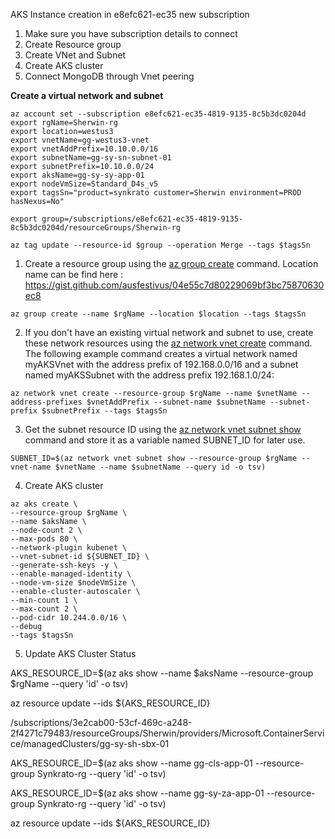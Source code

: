 AKS Instance creation in e8efc621-ec35 new subscription

1. Make sure you have subscription details to connect
2. Create Resource group
3. Create VNet and Subnet
4. Create AKS cluster
5. Connect MongoDB through Vnet peering

   
**Create a virtual network and subnet**
```
az account set --subscription e8efc621-ec35-4819-9135-8c5b3dc0204d
export rgName=Sherwin-rg 
export location=westus3
export vnetName=gg-westus3-vnet
export vnetAddPrefix=10.10.0.0/16
export subnetName=gg-sy-sn-subnet-01
export subnetPrefix=10.10.0.0/24
export aksName=gg-sy-sy-app-01
export nodeVmSize=Standard_D4s_v5
export tagsSn="product=synkrato customer=Sherwin environment=PROD hasNexus=No"
```
```
export group=/subscriptions/e8efc621-ec35-4819-9135-8c5b3dc0204d/resourceGroups/Sherwin-rg

az tag update --resource-id $group --operation Merge --tags $tagsSn

```

1. Create a resource group using the [az group create](https://learn.microsoft.com/en-us/cli/azure/group#az_group_create) command. Location name can be find here :  https://gist.github.com/ausfestivus/04e55c7d80229069bf3bc75870630ec8
```
az group create --name $rgName --location $location --tags $tagsSn
```
2. If you don't have an existing virtual network and subnet to use, create these network resources using the [az network vnet create](https://learn.microsoft.com/en-us/cli/azure/network/vnet#az_network_vnet_create) command. The following example command creates a virtual network named myAKSVnet with the address prefix of 192.168.0.0/16 and a subnet named myAKSSubnet with the address prefix 192.168.1.0/24:

```
az network vnet create --resource-group $rgName --name $vnetName --address-prefixes $vnetAddPrefix --subnet-name $subnetName --subnet-prefix $subnetPrefix --tags $tagsSn

```

3. Get the subnet resource ID using the [az network vnet subnet show](https://learn.microsoft.com/en-us/cli/azure/network/vnet/subnet#az_network_vnet_subnet_show) command and store it as a variable named SUBNET_ID for later use.

```
SUBNET_ID=$(az network vnet subnet show --resource-group $rgName --vnet-name $vnetName --name $subnetName --query id -o tsv)
```
4. Create AKS cluster
```
az aks create \
--resource-group $rgName \
--name $aksName \
--node-count 2 \
--max-pods 80 \
--network-plugin kubenet \
--vnet-subnet-id ${SUBNET_ID} \
--generate-ssh-keys -y \
--enable-managed-identity \
--node-vm-size $nodeVmSize \
--enable-cluster-autoscaler \
--min-count 1 \
--max-count 2 \
--pod-cidr 10.244.0.0/16 \
--debug
--tags $tagsSn
```

5. Update AKS Cluster Status

AKS_RESOURCE_ID=$(az aks show --name $aksName --resource-group $rgName --query 'id' -o tsv)

az resource update --ids ${AKS_RESOURCE_ID}

/subscriptions/3e2cab00-53cf-469c-a248-2f4271c79483/resourceGroups/Sherwin/providers/Microsoft.ContainerService/managedClusters/gg-sy-sh-sbx-01

AKS_RESOURCE_ID=$(az aks show --name gg-cls-app-01 --resource-group Synkrato-rg --query 'id' -o tsv)

AKS_RESOURCE_ID=$(az aks show --name gg-sy-za-app-01 --resource-group Synkrato-rg --query 'id' -o tsv)

az resource update --ids ${AKS_RESOURCE_ID}
